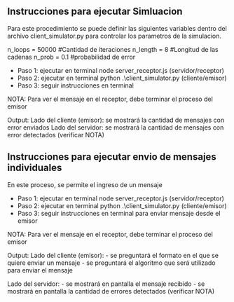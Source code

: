 ## Instrucciones para ejecutar Simluacion
Para este procedimiento se puede definir las siguientes variables dentro del archivo client_simulator.py para controlar los parametros de la simulacion.

n_loops = 50000 #Cantidad de iteraciones
n_length = 8 #Longitud de las cadenas
n_prob = 0.1 #probabilidad de error

- Paso 1: ejecutar en terminal node server_receptor.js (servidor/receptor)
- Paso 2: ejecutar en terminal python .\client_simulator.py (cliente/emisor)
- Paso 3: seguir instrucciones en terminal

NOTA: Para ver el mensaje en el receptor, debe terminar el proceso del emisor

Output: 
Lado del cliente (emisor): se mostrará la cantidad de mensajes con error enviados 
Lado del servidor: se mostrará la cantidad de mensajes con error detectados (verificar NOTA)

## Instrucciones para ejecutar envio de mensajes individuales
En este proceso, se permite el ingreso de un mensaje 

- Paso 1: ejecutar en terminal node server_receptor.js (servidor/receptor)
- Paso 2: ejecutar en terminal python .\client_simulator.py (cliente/emisor)
- Paso 3: seguir instrucciones en terminal para enviar mensaje desde el emisor

NOTA: Para ver el mensaje en el receptor, debe terminar el proceso del emisor

Output: 
Lado del cliente (emisor): 
    - se preguntará el formato en el que se quiere enviar un mensaje
    - se preguntará el algoritmo que será utilizado para enviar el mensaje

Lado del servidor: 
    - se mostrará en pantalla el mensaje recibido 
    - se mostrará en pantalla la cantidad de errores detectados (verificar NOTA)